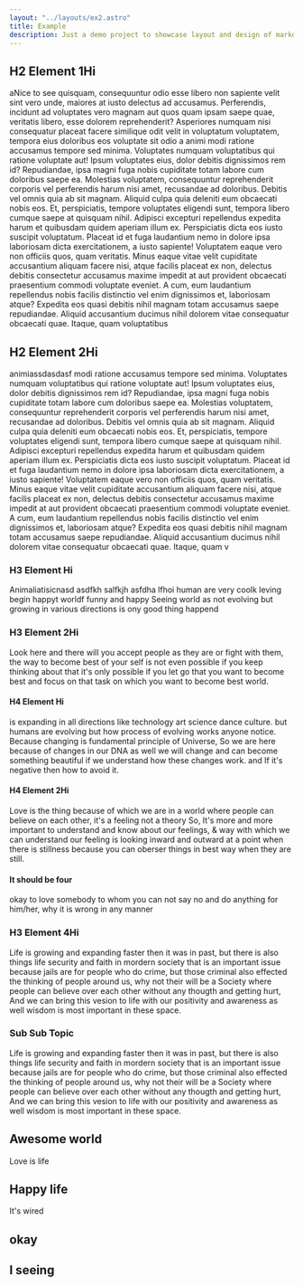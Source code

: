 ```yaml
---
layout: "../layouts/ex2.astro"
title: Example
description: Just a demo project to showcase layout and design of markdown or blog post
---
```


## H2 Element 1Hi

aNice to see quisquam, consequuntur odio esse libero non sapiente velit sint vero unde, maiores at iusto delectus ad accusamus. Perferendis, incidunt ad voluptates vero magnam aut quos quam ipsam saepe quae, veritatis libero, esse dolorem reprehenderit? Asperiores numquam nisi consequatur placeat facere similique odit velit in voluptatum voluptatem, tempora eius doloribus eos voluptate sit odio a animi modi ratione accusamus tempore sed minima. Voluptates numquam voluptatibus qui ratione voluptate aut! Ipsum voluptates eius, dolor debitis dignissimos rem id? Repudiandae, ipsa magni fuga nobis cupiditate totam labore cum doloribus saepe ea. Molestias voluptatem, consequuntur reprehenderit corporis vel perferendis harum nisi amet, recusandae ad doloribus. Debitis vel omnis quia ab sit magnam. Aliquid culpa quia deleniti eum obcaecati nobis eos. Et, perspiciatis, tempore voluptates eligendi sunt, tempora libero cumque saepe at quisquam nihil. Adipisci excepturi repellendus expedita harum et quibusdam quidem aperiam illum ex. Perspiciatis dicta eos iusto suscipit voluptatum. Placeat id et fuga laudantium nemo in dolore ipsa laboriosam dicta exercitationem, a iusto sapiente! Voluptatem eaque vero non officiis quos, quam veritatis. Minus eaque vitae velit cupiditate accusantium aliquam facere nisi, atque facilis placeat ex non, delectus debitis consectetur accusamus maxime impedit at aut provident obcaecati praesentium commodi voluptate eveniet. A cum, eum laudantium repellendus nobis facilis distinctio vel enim dignissimos et, laboriosam atque? Expedita eos quasi debitis nihil magnam totam accusamus saepe repudiandae. Aliquid accusantium ducimus nihil dolorem vitae consequatur obcaecati quae. Itaque, quam voluptatibus

## H2 Element 2Hi

animiassdasdasf modi ratione accusamus tempore sed minima. Voluptates numquam voluptatibus qui ratione voluptate aut! Ipsum voluptates eius, dolor debitis dignissimos rem id? Repudiandae, ipsa magni fuga nobis cupiditate totam labore cum doloribus saepe ea. Molestias voluptatem, consequuntur reprehenderit corporis vel perferendis harum nisi amet, recusandae ad doloribus. Debitis vel omnis quia ab sit magnam. Aliquid culpa quia deleniti eum obcaecati nobis eos. Et, perspiciatis, tempore voluptates eligendi sunt, tempora libero cumque saepe at quisquam nihil. Adipisci excepturi repellendus expedita harum et quibusdam quidem aperiam illum ex. Perspiciatis dicta eos iusto suscipit voluptatum. Placeat id et fuga laudantium nemo in dolore ipsa laboriosam dicta exercitationem, a iusto sapiente! Voluptatem eaque vero non officiis quos, quam veritatis. Minus eaque vitae velit cupiditate accusantium aliquam facere nisi, atque facilis placeat ex non, delectus debitis consectetur accusamus maxime impedit at aut provident obcaecati praesentium commodi voluptate eveniet. A cum, eum laudantium repellendus nobis facilis distinctio vel enim dignissimos et, laboriosam atque? Expedita eos quasi debitis nihil magnam totam accusamus saepe repudiandae. Aliquid accusantium ducimus nihil dolorem vitae consequatur obcaecati quae. Itaque, quam v

### H3 Element Hi

Animaliatisicnasd asdfkh salfkjh asfdha lfhoi human are very coolk leving begin happyt worldf funny and happy Seeing world as not evolving but growing in various directions is ony good thing happend

### H3 Element 2Hi

Look here and there will you accept people as they are or fight with them, the way to become best of your self is not even possible if you keep thinking about that it's only possible if you let go that you want to become best and focus on that task on which you want to become best world.

#### H4 Element Hi

is expanding in all directions like technology art science dance culture. but humans are evolving but how process of evolving works anyone notice. Because changing is fundamental principle of Universe, So we are here because of changes in our DNA as well we will change and can become something beautiful if we understand how these changes work. and If it's negative then how to avoid it.

#### H4 Element 2Hi

Love is the thing because of which we are in a world where people can believe on each other, it's a feeling not a theory So, It's more and more important to understand and know about our feelings, & way with which we can understand our feeling is looking inward and outward at a point when there is stillness because you can oberser things in best way when they are still.

#### It should be four 

okay to love somebody to whom you can not say no and do anything for him/her, why it is wrong in any manner

### H3 Element 4Hi

Life is growing and expanding faster then it was in past, but there is also things life security and faith in mordern society that is an important issue because jails are for people who do crime, but those criminal also effected the thinking of people around us, why not their will be a Society where people can believe over each other without any thougth and getting hurt, And we can bring this vesion to life with our positivity and awareness as well wisdom is most important in these space.

### Sub Sub Topic
Life is growing and expanding faster then it was in past, but there is also things life security and faith in mordern society that is an important issue because jails are for people who do crime, but those criminal also effected the thinking of people around us, why not their will be a Society where people can believe over each other without any thougth and getting hurt, And we can bring this vesion to life with our positivity and awareness as well wisdom is most important in these space.

## Awesome world
Love is life

## Happy life
It's wired

## okay

## I seeing
